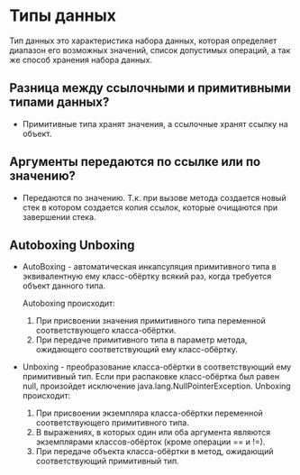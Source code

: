# Типы данных
Тип данных это характеристика набора данных, которая определяет диапазон его возможных значений, список допустимых операций, а так же способ хранения набора данных.

## Разница между ссылочными и примитивными типами данных? 
* Примитивные типа хранят значения, а ссылочные хранят ссылку на объект.
## Аргументы передаются по ссылке или по значению?
* Передаются по значению. Т.к. при вызове метода создается новый стек в котором создается копия ссылок, которые очищаются при завершении стека.

## Autoboxing Unboxing
* AutoBoxing - автоматическая инкапсуляция примитивного типа в эквивалентную ему класс-обёртку всякий раз, когда требуется объект данного типа.

    Autoboxing происходит:

    1. При присвоении значения примитивного типа переменной соответствующего класса-обёртки.
    2. При передаче примитивного типа в параметр метода, ожидающего соответствующий ему класс-обёртку.

* Unboxing - преобразование класса-обёртки в соответствующий ему примитивный тип. Если при распаковке класс-обёртка был равен null, произойдет исключение java.lang.NullPointerException.
    Unboxing происходит:
    1. При присвоении экземпляра класса-обёртки переменной соответствующего примитивного типа.
    2. В выражениях, в которых один или оба аргумента являются экземплярами классов-обёрток (кроме операции == и !=).
    3. При передаче объекта класса-обёртки в метод, ожидающий соответствующий примитивный тип.